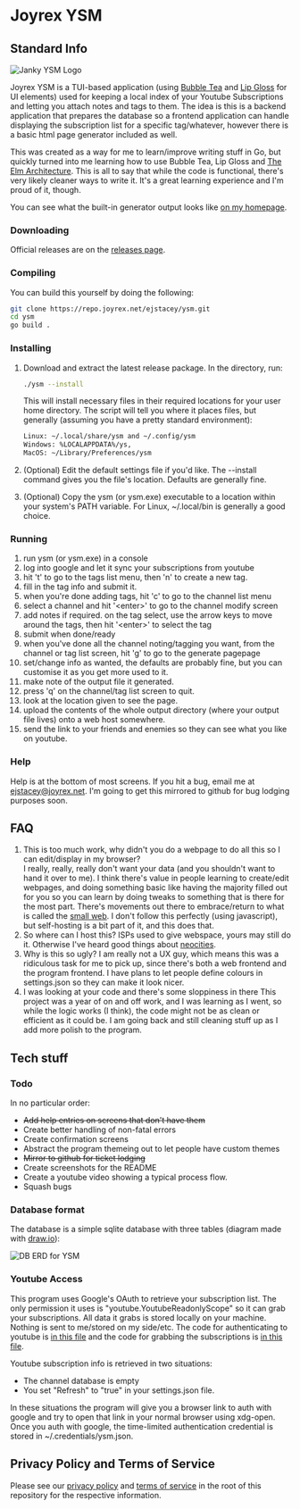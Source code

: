 
# Joyrex YSM

## Standard Info

![Janky YSM Logo](https://repo.joyrex.net/ejstacey/ysm/raw/branch/main/assets/120px-logo.png "YSM")

Joyrex YSM is a TUI-based application (using [Bubble Tea](https://github.com/charmbracelet/bubbletea) and [Lip Gloss](https://github.com/charmbracelet/lipgloss) for UI elements) used for keeping a local index of your Youtube Subscriptions and letting you attach notes and tags to them. The idea is this is a backend application that prepares the database so a frontend application can handle displaying the subscription list for a specific tag/whatever, however there is a basic html page generator included as well.

This was created as a way for me to learn/improve writing stuff in Go, but quickly turned into me learning how to use Bubble Tea, Lip Gloss and [The Elm Architecture](https://guide.elm-lang.org/architecture/). This is all to say that while the code is functional, there's very likely cleaner ways to write it. It's a great learning experience and I'm proud of it, though.

You can see what the built-in generator output looks like [on my homepage](https://joyrex.net/ysm/).

### Downloading

Official releases are on the [releases page](https://repo.joyrex.net/ejstacey/ysm/releases).

### Compiling

You can build this yourself by doing the following:

````sh
git clone https://repo.joyrex.net/ejstacey/ysm.git
cd ysm
go build .
````

### Installing

1. Download and extract the latest release package. In the directory, run:

    ````sh
    ./ysm --install
    ````

    This will install necessary files in their required locations for your user home directory. The script will tell you where it places files, but generally (assuming you have a pretty standard environment):

    ````sh
    Linux: ~/.local/share/ysm and ~/.config/ysm
    Windows: %LOCALAPPDATA%/ys,
    MacOS: ~/Library/Preferences/ysm
    ````

2. (Optional) Edit the default settings file if you'd like. The --install command gives you the file's location. Defaults are generally fine.

3. (Optional) Copy the ysm (or ysm.exe) executable to a location within your system's PATH variable. For Linux, ~/.local/bin is generally a good choice.

### Running

1. run ysm (or ysm.exe) in a console
2. log into google and let it sync your subscriptions from youtube
3. hit 't' to go to the tags list menu, then 'n' to create a new tag.
4. fill in the tag info and submit it.
5. when you're done adding tags, hit 'c' to go to the channel list menu
6. select a channel and hit '&lt;enter&gt;' to go to the channel modify screen
7. add notes if required. on the tag select, use the arrow keys to move around the tags, then hit '&lt;enter&gt;' to select the tag
8. submit when done/ready
9. when you've done all the channel noting/tagging you want, from the channel or tag list screen, hit 'g' to go to the generate pagepage
10. set/change info as wanted, the defaults are probably fine, but you can customise it as you get more used to it.
11. make note of the output file it generated.
12. press 'q' on the channel/tag list screen to quit.
13. look at the location given to see the page.
14. upload the contents of the whole output directory (where your output file lives) onto a web host somewhere.
15. send the link to your friends and enemies so they can see what you like on youtube.

### Help

Help is at the bottom of most screens. If you hit a bug, email me at [ejstacey@joyrex.net](mailto:ejstacey@joyrex.net). I'm going to get this mirrored to github for bug lodging purposes soon.

## FAQ

1. This is too much work, why didn't you do a webpage to do all this so I can edit/display in my browser?  
I really, really, really don't want your data (and you shouldn't want to hand it over to me). I think there's value in people learning to create/edit webpages, and doing something basic like having the majority filled out for you so you can learn by doing tweaks to something that is there for the most part. There's movements out there to embrace/return to what is called the [small web](https://benhoyt.com/writings/the-small-web-is-beautiful/). I don't follow this perfectly (using javascript), but self-hosting is a bit part of it, and this does that.
2. So where can I host this?
ISPs used to give webspace, yours may still do it. Otherwise I've heard good things about [neocities](https://neocities.org/).
3. Why is this so ugly?
I am really not a UX guy, which means this was a ridiculous task for me to pick up, since there's both a web frontend and the program frontend. I have plans to let people define colours in settings.json so they can make it look nicer.
4. I was looking at your code and there's some sloppiness in there
This project was a year of on and off work, and I was learning as I went, so while the logic works (I think), the code might not be as clean or efficient as it could be. I am going back and still cleaning stuff up as I add more polish to the program.

## Tech stuff

### Todo

In no particular order:

- ~~Add help entries on screens that don't have them~~
- Create better handling of non-fatal errors
- Create confirmation screens
- Abstract the program themeing out to let people have custom themes
- ~~Mirror to github for ticket lodging~~
- Create screenshots for the README
- Create a youtube video showing a typical process flow.
- Squash bugs

### Database format

The database is a simple sqlite database with three tables (diagram made with [draw.io](https://www.drawio.com/)):

![DB ERD for YSM](https://repo.joyrex.net/ejstacey/ysm/raw/branch/main/assets/ysm-erd.png "YSM")

### Youtube Access

This program uses Google's OAuth to retrieve your subscription list. The only permission it uses is "youtube.YoutubeReadonlyScope" so it can grab your subscriptions. All data it grabs is stored locally on your machine. Nothing is sent to me/stored on my side/etc. The code for authenticating to youtube is [in this file](https://repo.joyrex.net/ejstacey/ysm/src/branch/main/utils/youtube.go) and the code for grabbing the subscriptions is [in this  file](https://repo.joyrex.net/ejstacey/ysm/src/branch/main/channel/channel.go#L29).

Youtube subscription info is retrieved in two situations:

- The channel database is empty
- You set "Refresh" to "true" in your settings.json file.

In these situations the program will give you a browser link to auth with google and try to open that link in your normal browser using xdg-open. Once you auth with google, the time-limited authentication credential is stored in ~/.credentials/ysm.json.

## Privacy Policy and Terms of Service

Please see our [privacy policy](https://repo.joyrex.net/ejstacey/ysm/raw/branch/main/PRIVACY-POLICY) and [terms of service](https://repo.joyrex.net/ejstacey/ysm/raw/branch/main/TERMS-OF-SERVICE) in the root of this repository for the respective information.
